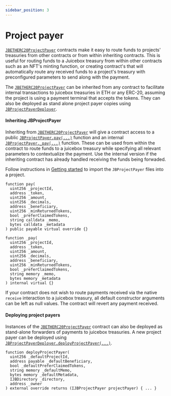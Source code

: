 ```yaml
---
sidebar_position: 3
---
```


# Project payer

[`JBETHERC20ProjectPayer`](/api/contracts/jbetherc20projectpayer/README.md) contracts make it easy to route funds to projects' treasuries from other contracts or from within inheriting contracts. This is useful for routing funds to a Juicebox treasury from within other contracts such as an NFT's minting function, or creating contract's that will automatically route any received funds to a project's treasury with preconfigured parameters to send along with the payment.  

The [`JBETHERC20ProjectPayer`](/api/contracts/jbetherc20projectpayer/README.md) can be inherited from any contract to facilitate internal transactions to juicebox treasuries in ETH or any ERC-20, assuming the project is using a payment terminal that accepts the tokens. They can also be deployed as stand alone project payer copies using [`JBProjectPayerDeployer`](/api/contracts/jbetherc20projectpayerdeployer).

#### Inheriting JBProjectPayer

Inheriting from [`JBETHERC20ProjectPayer`](/api/contracts/jbetherc20projectpayer/README.md) will give a contract access to a public [`JBProjectPayer.pay(...)`](/api/contracts/jbetherc20projectpayer/README.md) function and an internal [`JBProjectPayer._pay(...)`](/api/contracts/jbetherc20projectpayer/write/-_pay.md) function. These can be used from within the contract to route funds to a juicebox treasury while specifying all relevant parameters to contextualize the payment. Use the internal version if the inheriting contract has already handled receiving the funds being forwaded.

Follow instructions in [Getting started](/build/getting-started.md) to import the `JBProjectPayer` files into a project.

```
function pay(
  uint256 _projectId,
  address _token,
  uint256 _amount,
  uint256 _decimals,
  address _beneficiary,
  uint256 _minReturnedTokens,
  bool _preferClaimedTokens,
  string calldata _memo,
  bytes calldata _metadata
) public payable virtual override {}
```

```
function _pay(
  uint256 _projectId,
  address _token,
  uint256 _amount,
  uint256 _decimals,
  address _beneficiary,
  uint256 _minReturnedTokens,
  bool _preferClaimedTokens,
  string memory _memo,
  bytes memory _metadata
) internal virtual {}
```

If your contract does not wish to route payments received via the native `receive` interaction to a juicebox treasury, all default constructor arguments can be left as null values. The contract will revert any payment received.

#### Deploying project payers

Instances of the [`JBETHERC20ProjectPayer`](/api/contracts/jbetherc20projectpayer/README.md) contract can also be deployed as stand-alone forwarders of payments to juicebox treasuries. A new project payer can be deployed using [`JBProjectPayerDeployer.deployProjectPayer(...)`](/api/contracts/jbetherc20projectpayerdeployer/write/deployprojectpayer.md).

```
function deployProjectPayer(
  uint256 _defaultProjectId,
  address payable _defaultBeneficiary,
  bool _defaultPreferClaimedTokens,
  string memory _defaultMemo,
  bytes memory _defaultMetadata,
  IJBDirectory _directory,
  address _owner
) external override returns (IJBProjectPayer projectPayer) { ... }
```
